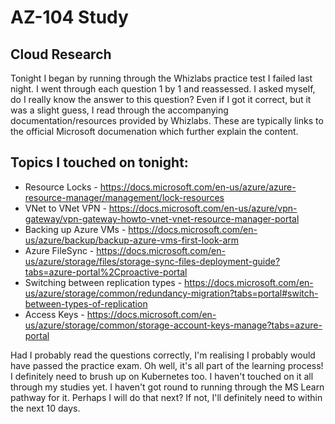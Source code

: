 # AZ-104 Study

## Cloud Research

Tonight I began by running through the Whizlabs practice test I failed last night. I went through each question 1 by 1 and reassessed. I asked myself, do I really know the answer to this question? Even if I got it correct, but it was a slight guess, I read through the accompanying documentation/resources provided by Whizlabs. These are typically links to the official Microsoft documenation which further explain the content. 

## Topics I touched on tonight:
* Resource Locks - https://docs.microsoft.com/en-us/azure/azure-resource-manager/management/lock-resources
* VNet to VNet VPN - https://docs.microsoft.com/en-us/azure/vpn-gateway/vpn-gateway-howto-vnet-vnet-resource-manager-portal
* Backing up Azure VMs - https://docs.microsoft.com/en-us/azure/backup/backup-azure-vms-first-look-arm
* Azure FileSync - https://docs.microsoft.com/en-us/azure/storage/files/storage-sync-files-deployment-guide?tabs=azure-portal%2Cproactive-portal
* Switching between replication types - https://docs.microsoft.com/en-us/azure/storage/common/redundancy-migration?tabs=portal#switch-between-types-of-replication
* Access Keys - https://docs.microsoft.com/en-us/azure/storage/common/storage-account-keys-manage?tabs=azure-portal

Had I probably read the questions correctly, I'm realising I probably would have passed the practice exam. Oh well, it's all part of the learning process! I definitely need to brush up on Kubernetes too. I haven't touched on it all through my studies yet. I haven't got round to running through the MS Learn pathway for it. Perhaps I will do that next? If not, I'll definitely need to within the next 10 days. 
